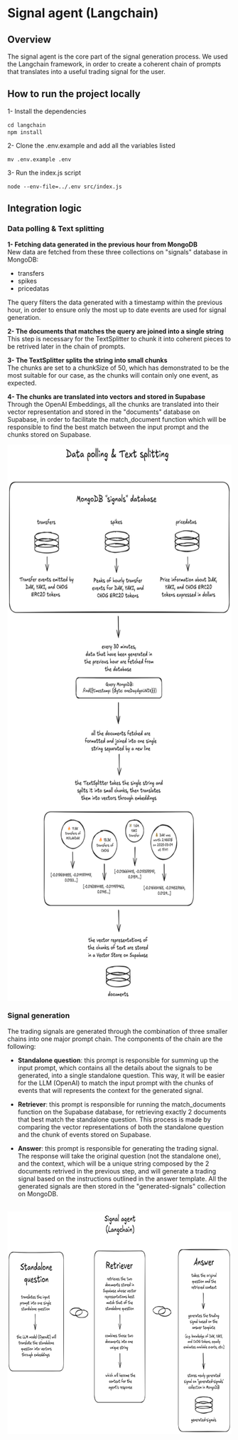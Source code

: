 # Signal agent (Langchain)

## Overview

The signal agent is the core part of the signal generation process. We used the Langchain framework, in order to create a coherent chain of prompts that translates into a useful trading signal for the user.

## How to run the project locally

1- Install the dependencies

```
cd langchain
npm install
```

2- Clone the .env.example and add all the variables listed

```
mv .env.example .env
```

3- Run the index.js script

```
node --env-file=../.env src/index.js
```

## Integration logic

### Data polling & Text splitting

**1- Fetching data generated in the previous hour from MongoDB**<br>
New data are fetched from these three collections on "signals" database in MongoDB:

- transfers
- spikes
- pricedatas<br>

The query filters the data generated with a timestamp within the previous hour, in order to ensure only the most up to date events are used for signal generation.

**2- The documents that matches the query are joined into a single string**<br>
This step is necessary for the TextSplitter to chunk it into coherent pieces to be retrived later in the chain of prompts.

**3- The TextSplitter splits the string into small chunks**<br>
The chunks are set to a chunkSize of 50, which has demonstrated to be the most suitable for our case, as the chunks will contain only one event, as expected.

**4- The chunks are translated into vectors and stored in Supabase**<br>
Through the OpenAI Embeddings, all the chunks are translated into their vector representation and stored in the "documents" database on Supabase, in order to facilitate the match_document function which will be responsible to find the best match between the input prompt and the chunks stored on Supabase.

<div style="display: flex; justify-content:center">
<img src="./img/Data%20polling%20&%20Text%20splitting.png" alt="Data polling & Text splitting" width="800" height="1250"></img>
</div>

### Signal generation

The trading signals are generated through the combination of three smaller chains into one major prompt chain. The components of the chain are the following:

- **Standalone question**: this prompt is responsible for summing up the input prompt, which contains all the details about the signals to be generated, into a single standalone question. This way, it will be easier for the LLM (OpenAI) to match the input prompt with the chunks of events that will represents the context for the generated signal.<br>

- **Retriever**: this prompt is responsible for running the match_documents function on the Supabase database, for retrieving exactly 2 documents that best match the standalone question. This process is made by comparing the vector representations of both the standalone question and the chunk of events stored on Supabase.<br>

- **Answer**: this prompt is responsible for generating the trading signal. The response will take the original question (not the standalone one), and the context, which will be a unique string composed by the 2 documents retrived in the previous step, and will generate a trading signal based on the instructions outlined in the answer template. All the generated signals are then stored in the "generated-signals" collection on MongoDB.<br>
  <br>

<div style="display: flex; justify-content:center">
<img src="./img/Signal%20agent.png" alt="Signal agent" width="900" height="500"></img>
</div>
